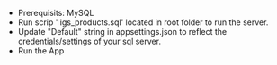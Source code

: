 ﻿- Prerequisits: MySQL
- Run scrip ' igs_products.sql' located in root folder to run the server.
- Update "Default" string in appsettings.json to reflect the credentials/settings of your sql server. 
- Run the App 


